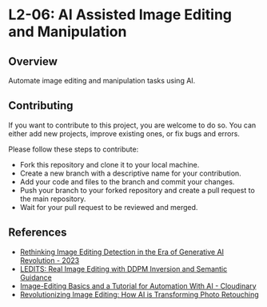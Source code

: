 # L2-06: AI Assisted Image Editing and Manipulation	

## Overview

Automate image editing and manipulation tasks using AI.

## Contributing

If you want to contribute to this project, you are welcome to do so. You can either add new projects, improve existing ones, or fix bugs and errors. 

Please follow these steps to contribute:

- Fork this repository and clone it to your local machine.
- Create a new branch with a descriptive name for your contribution.
- Add your code and files to the branch and commit your changes.
- Push your branch to your forked repository and create a pull request to the main repository.
- Wait for your pull request to be reviewed and merged.

## References
- [Rethinking Image Editing Detection in the Era of Generative AI Revolution - 2023](https://arxiv.org/pdf/2311.17953.pdf)
- [LEDITS: Real Image Editing with DDPM Inversion and Semantic Guidance](https://huggingface.co/spaces/editing-images/project)
- [Image-Editing Basics and a Tutorial for Automation With AI - Cloudinary](https://cloudinary.com/blog/image_editing_basics_and_a_tutorial_for_automation_with_ai)
- [Revolutionizing Image Editing: How AI is Transforming Photo Retouching](https://topdigital.agency/revolutionizing-image-editing-how-ai-is-transforming-photo-retouching/)



